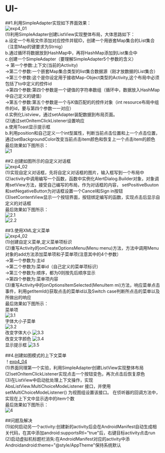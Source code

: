 # UI-

##1.利用SimpleAdapter实现如下界面效果：
</br>
![exp4_01](https://github.com/Xiaohui-Song/UI-/blob/main/pic/exp1.png)<br>
(1)利用SimpleAdapter创建ListView实现整体布局，大体思路如下：<br>
a.设定一个布局文件添加对应控件并赋ID，创建一个用嵌套Map集合的List集合（注意Map的键要求为Strnig）<br>
b.通过循环将数据放到HashMap中，再将HashMap添加到List集合中<br>
c.创建一个SimpleAdapter（要理解SimpleAdapter5个参数的含义）<br>
	-> 第一个参数:上下文(当前的Activity)<br>
  ->第二个参数:一个嵌套Map集合类型的list集合数据源（刚才放数据的List集合）<br>
  ->第三个参数:这个是你设定用于接收Map-Object类型的Activity,这个布局中必须包括了to中定义的控件id<br>
  ->第四个参数:第四个参数是一个键值的字符串数组（循环中，数据放入HashMap中自己定义的键值）<br>
  ->第五个参数:第五个参数是一个与K值匹配的的控件对象（int resource布局中组件的id，要与第四个参数一一对应）<br>
d.实例化Listview，通过setAdapter装配数据到布局页面。<br>
(2)通过setOnItemClickListener设置响应<br>
a.使用Toast显示提示框<br>
b.利用position和自己定义一个int型属性，判断当前点击位置和上一个点击位置，通过setBackgroundColor改变当前点击item颜色和恢复上一个点击item的颜色<br>
最后效果如下图所示：<br>
![1](https://github.com/Xiaohui-Song/UI-/blob/main/pic/1.png)<br>

##2.创建如图所示的自定义对话框
</br>
![exp4_02](https://github.com/Xiaohui-Song/UI-/blob/main/pic/exp2.png)<br>
(1)实现自定义对话框，先将自定义对话框的图片，输入框写到一个布局中<br>
(2)activity中调用编写一个函数，函数中实例化AlertDialog.Builder对象，对象调用setView方法，接受自己编写的布局，作为对话框的内容，
setPositiveBuuton和setNegativeButton为对话框设置一个Cancel和Sign in按钮<br>
(3)setContentView显示一个按钮界面，按钮绑定编写的函数，实现点击后显示自定义的对话框<br>
最后效果如下图所示：<br>
![2.1](https://github.com/Xiaohui-Song/UI-/blob/main/pic/2.1.png)<br>
![2.2](https://github.com/Xiaohui-Song/UI-/blob/main/pic/2.2.png)<br>

##3.使用XML定义菜单
</br>
![exp4_02](https://github.com/Xiaohui-Song/UI-/blob/main/pic/exp3.png)<br>
(1)创建自定义菜单,定义菜单项标识<br>
(2)重写Activity的onCreateOptionsMenu(Menu menu)方法，方法中调用Menu对象的add方法添加菜单项和子菜单项(注意其中的4个参数）<br>
	->第一个参数为:主id<br>
	->第二个参数为:菜单id（自己定义的菜单项标识）<br>
	->第三个参数为:顺序，都为0则按先后顺序显示<br>
	->第四个参数为:菜单项内容<br>
(3)重写Activity中的onOptionsItemSelected(MenuItem mi)方法，响应菜单点击事件，利用getItemId()获取点击的菜单id以及Switch case判断所点击的菜单以及所做出的响应<br>
最后效果如下图所示：<br>
菜单项<br>
![3.1](https://github.com/Xiaohui-Song/UI-/blob/main/pic/3.1.png)<br>
字体大小子菜单<br>
![3.2](https://github.com/Xiaohui-Song/UI-/blob/main/pic/3.2.png)<br>
改变字体大小
![3.3](https://github.com/Xiaohui-Song/UI-/blob/main/pic/3.3.png)<br>
改变文字颜色
![3.4](https://github.com/Xiaohui-Song/UI-/blob/main/pic/3.4.png)<br>
显示提示框
![3.5](https://github.com/Xiaohui-Song/UI-/blob/main/pic/3.5.png)<br>

##4.创建如图模式的上下文菜单
</br>
！[exp4_04](https://github.com/Xiaohui-Song/UI-/blob/main/pic/exp4.png)<br>
(1)界面同理第一个实验，利用SimpleAdapter创建ListView实现整体布局<br>
(2)setOnItemClickListener实现点击一个按钮变色，再次点击后恢复原色<br>
(3)在ListView中启动批处理上下文操作，实现 AbsListView.MultiChoiceModeListener 接口，并使用 setMultiChoiceModeListener() 为视图组设置该接口。
在侦听器的回调方法中，实现在上下文中显示选中的item个数<br>
最后效果如下图所示：<br>
![4](https://github.com/Xiaohui-Song/UI-/blob/main/pic/4.png)<br>

##问题及解决
</br>
(1)如何启动另一个activity:创建新的activity后会在AndroidManifest自动生成相关代码，在其中添加android:supportsRtl="true"后，右键目标activity点击run<br>
(2)启动虚拟机标题栏消失:在AndroidManifest对应的activity中添Androidandroid:theme="@style/AppTheme"保持系统默认<br>
